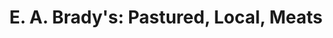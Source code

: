 ---
title: "E. A. Brady's: Pastured, Local, Meats"
url: /grand-rapids/e-a-bradys-pastured-local-meats/
shop: Metzgerei
---